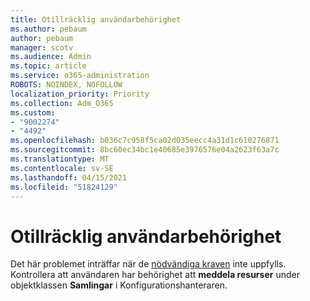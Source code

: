 ```yaml
---
title: Otillräcklig användarbehörighet
ms.author: pebaum
author: pebaum
manager: scotv
ms.audience: Admin
ms.topic: article
ms.service: o365-administration
ROBOTS: NOINDEX, NOFOLLOW
localization_priority: Priority
ms.collection: Adm_O365
ms.custom:
- "9002274"
- "4492"
ms.openlocfilehash: b036c7c958f5ca02d035eecc4a31d1c610276871
ms.sourcegitcommit: 8bc60ec34bc1e40685e3976576e04a2623f63a7c
ms.translationtype: MT
ms.contentlocale: sv-SE
ms.lasthandoff: 04/15/2021
ms.locfileid: "51824129"
---
```

# <a name="insufficient-user-permissions"></a>Otillräcklig användarbehörighet

Det här problemet inträffar när de [nödvändiga kraven](https://docs.microsoft.com/configmgr/tenant-attach/device-sync-actions#prerequisites) inte uppfylls. Kontrollera att användaren har behörighet att **meddela resurser** under objektklassen **Samlingar** i Konfigurationshanteraren.
